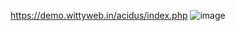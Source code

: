 https://demo.wittyweb.in/acidus/index.php
![image](https://user-images.githubusercontent.com/107758531/214552908-640add2e-4f7b-4170-8ea6-f1a87d185b9e.png)
